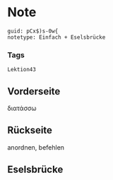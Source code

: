 # Note
```
guid: pCx$)s-0w{
notetype: Einfach + Eselsbrücke
```

### Tags
```
Lektion43
```

## Vorderseite
διατάσσω

## Rückseite
anordnen, befehlen

## Eselsbrücke

